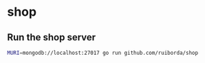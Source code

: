 # shop

## Run the shop server

```bash
MURI=mongodb://localhost:27017 go run github.com/ruiborda/shop
```